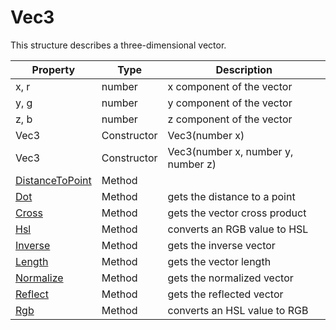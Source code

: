 # Vec3
This structure describes a three-dimensional vector.

| Property | Type | Description |
| - | - | - |
| x, r | number | x component of the vector |
| y, g | number | y component of the vector |
| z, b | number | z component of the vector |
| Vec3 | Constructor | Vec3(number x) |
| Vec3 | Constructor | Vec3(number x, number y, number z)|
| [DistanceToPoint](Vec3_DistanceToPoint.md) | Method | |
| [Dot](Vec3_Dot.md) | Method | gets the distance to a point |
| [Cross](Vec3_Cross.md) | Method | gets the vector cross product |
| [Hsl](Vec3_Hsl) | Method | converts an RGB value to HSL |
| [Inverse](Vec3_Inverse.md) | Method | gets the inverse vector |
| [Length](Vec3_Length.md) | Method | gets the vector length |
| [Normalize](Vec3_Normalize.md) | Method | gets the normalized vector |
| [Reflect](Vec3_Reflect.md) | Method | gets the reflected vector |
| [Rgb](Vec3_Rgb) | Method | converts an HSL value to RGB |

